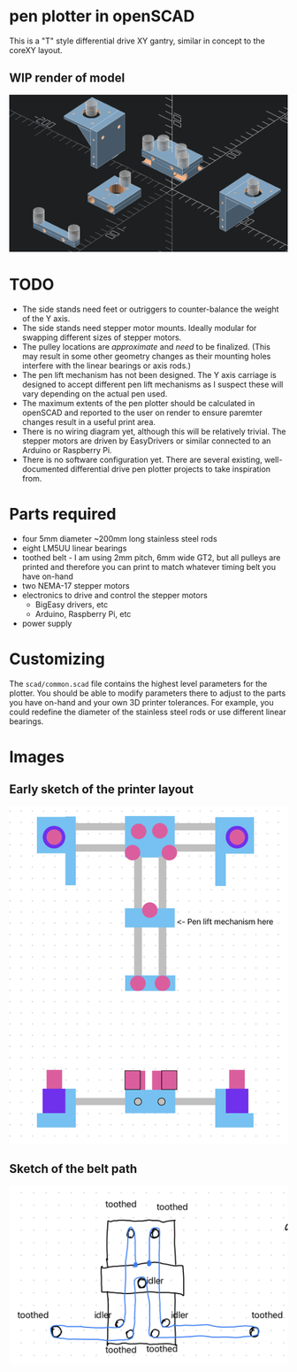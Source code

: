 # pen plotter in openSCAD

This is a "T" style differential drive XY gantry, similar in concept to the coreXY layout.

## WIP render of model
![work-in-progres render of the openSCAD model](./images/wip-2023-06-22.png)

# TODO
- The side stands need feet or outriggers to counter-balance the weight of the Y axis.
- The side stands need stepper motor mounts. Ideally modular for swapping different sizes of stepper motors.
- The pulley locations are *approximate* and *need* to be finalized. (This may result in some other geometry changes as their mounting holes interfere with the linear bearings or axis rods.)
- The pen lift mechanism has not been designed. The Y axis carriage is designed to accept different pen lift mechanisms as I suspect these will vary depending on the actual pen used.
- The maximum extents of the pen plotter should be calculated in openSCAD and reported to the user on render to ensure paremter changes result in a useful print area.
- There is no wiring diagram yet, although this will be relatively trivial. The stepper motors are driven by EasyDrivers or similar connected to an Arduino or Raspberry Pi.
- There is no software configuration yet. There are several existing, well-documented differential drive pen plotter projects to take inspiration from.

# Parts required
- four 5mm diameter ~200mm long stainless steel rods
- eight LM5UU linear bearings
- toothed belt - I am using 2mm pitch, 6mm wide GT2, but all pulleys are printed and therefore you can print to match whatever timing belt you have on-hand
- two NEMA-17 stepper motors
- electronics to drive and control the stepper motors
  - BigEasy drivers, etc
  - Arduino, Raspberry Pi, etc
- power supply

# Customizing
The `scad/common.scad` file contains the highest level parameters for the plotter. You should be able to modify parameters there to adjust to the parts you have on-hand and your own 3D printer tolerances. For example, you could redefine the diameter of the stainless steel rods or use different linear bearings.

# Images
## Early sketch of the printer layout
![Early sketch](./images/sketch1.png)

## Sketch of the belt path
![Sketch of belt path](./images/pulley_path.png)
